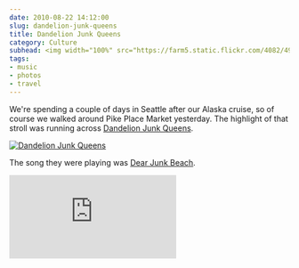 ```yaml
---
date: 2010-08-22 14:12:00
slug: dandelion-junk-queens
title: Dandelion Junk Queens
category: Culture
subhead: <img width="100%" src="https://farm5.static.flickr.com/4082/4914583899_f75365741d.jpg)">
tags:
- music
- photos
- travel
---
```


We're spending a couple of days in Seattle after our Alaska cruise, so of course we walked around Pike Place Market yesterday. The highlight of that stroll was running across [Dandelion Junk Queens](https://dandelionjunkqueens.tk/).

[![Dandelion Junk Queens](https://farm5.static.flickr.com/4082/4914583899_f75365741d.jpg)](https://www.flickr.com/photos/twohorses/4914583899/)

The song they were playing was [Dear Junk Beach](https://www.youtube.com/watch?v=NkrUpgF6tEc).


<iframe src="https://www.youtube.com/embed/NkrUpgF6tEc" frameborder="0" allow="accelerometer; autoplay; encrypted-media; gyroscope; picture-in-picture" allowfullscreen></iframe>
